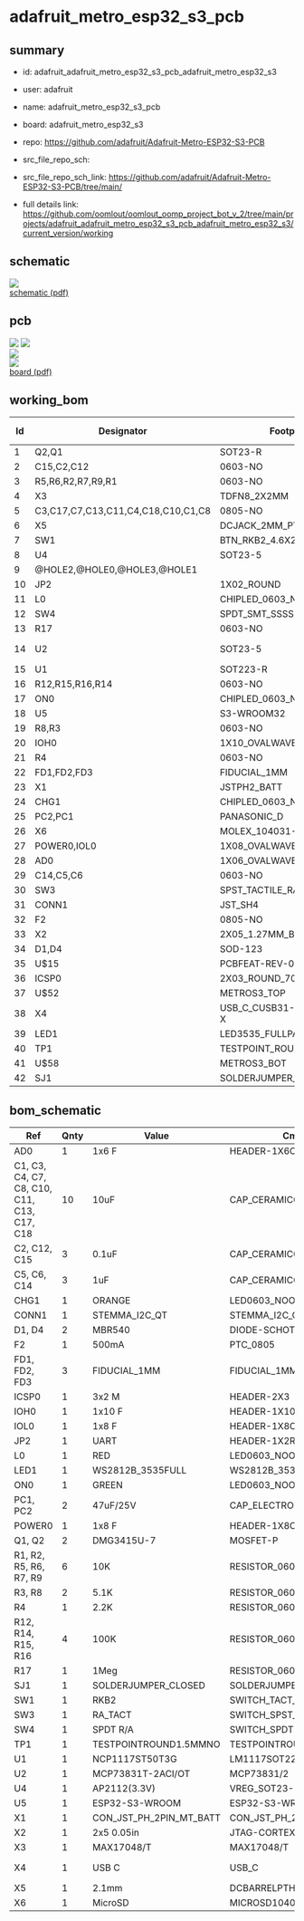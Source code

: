 # adafruit_metro_esp32_s3_pcb
 
## summary 
* id: adafruit_adafruit_metro_esp32_s3_pcb_adafruit_metro_esp32_s3
* user: adafruit
* name: adafruit_metro_esp32_s3_pcb
* board: adafruit_metro_esp32_s3
* repo: https://github.com/adafruit/Adafruit-Metro-ESP32-S3-PCB



* src_file_repo_sch: 
* src_file_repo_sch_link: https://github.com/adafruit/Adafruit-Metro-ESP32-S3-PCB/tree/main/
* full details link: https://github.com/oomlout/oomlout_oomp_project_bot_v_2/tree/main/projects/adafruit_adafruit_metro_esp32_s3_pcb_adafruit_metro_esp32_s3/current_version/working  

## schematic  
![](working_schematic_600.png)  
[schematic (pdf)](working_schematic.pdf)  

## pcb  
![](working_3d_600.png) 
![](working_3d_front_600.png)  
![](working_3d_back_600.png)  
![](working_600.png)  
[board (pdf)](working.pdf)  

## working_bom
| Id | Designator | Footprint | Quantity | Designation | Supplier and ref |  | None | 
| --- | --- | --- | --- | --- | --- | --- | --- | 
| 1 | Q2,Q1 | SOT23-R | 2 | DMG3415U-7 |  |  | [''] | 
| 2 | C15,C2,C12 | 0603-NO | 3 | 0.1uF |  |  | [''] | 
| 3 | R5,R6,R2,R7,R9,R1 | 0603-NO | 6 | 10K |  |  | [''] | 
| 4 | X3 | TDFN8_2X2MM | 1 | MAX17048/T |  |  | [''] | 
| 5 | C3,C17,C7,C13,C11,C4,C18,C10,C1,C8 | 0805-NO | 10 | 10uF |  |  | [''] | 
| 6 | X5 | DCJACK_2MM_PTH | 1 | 2.1mm |  |  | [''] | 
| 7 | SW1 | BTN_RKB2_4.6X2.8 | 1 | RKB2 |  |  | [''] | 
| 8 | U4 | SOT23-5 | 1 | AP2112(3.3V) |  |  | [''] | 
| 9 | @HOLE2,@HOLE0,@HOLE3,@HOLE1 |  | 4 |  |  |  | [''] | 
| 10 | JP2 | 1X02_ROUND | 1 | UART |  |  | [''] | 
| 11 | L0 | CHIPLED_0603_NOOUTLINE | 1 | RED |  |  | [''] | 
| 12 | SW4 | SPDT_SMT_SSSS811101 | 1 | SPDT R/A |  |  | [''] | 
| 13 | R17 | 0603-NO | 1 | 1Meg |  |  | [''] | 
| 14 | U2 | SOT23-5 | 1 | MCP73831T-2ACI/OT |  |  | [''] | 
| 15 | U1 | SOT223-R | 1 | NCP1117ST50T3G |  |  | [''] | 
| 16 | R12,R15,R16,R14 | 0603-NO | 4 | 100K |  |  | [''] | 
| 17 | ON0 | CHIPLED_0603_NOOUTLINE | 1 | GREEN |  |  | [''] | 
| 18 | U5 | S3-WROOM32 | 1 | ESP32-S3-WROOM |  |  | [''] | 
| 19 | R8,R3 | 0603-NO | 2 | 5.1K |  |  | [''] | 
| 20 | IOH0 | 1X10_OVALWAVE | 1 | 1x10 F |  |  | [''] | 
| 21 | R4 | 0603-NO | 1 | 2.2K |  |  | [''] | 
| 22 | FD1,FD2,FD3 | FIDUCIAL_1MM | 3 | FIDUCIAL_1MM |  |  | [''] | 
| 23 | X1 | JSTPH2_BATT | 1 | JSTPH |  |  | [''] | 
| 24 | CHG1 | CHIPLED_0603_NOOUTLINE | 1 | ORANGE |  |  | [''] | 
| 25 | PC2,PC1 | PANASONIC_D | 2 | 47uF/25V |  |  | [''] | 
| 26 | X6 | MOLEX_104031-0811 | 1 | MicroSD |  |  | [''] | 
| 27 | POWER0,IOL0 | 1X08_OVALWAVE | 2 | 1x8 F |  |  | [''] | 
| 28 | AD0 | 1X06_OVALWAVE | 1 | 1x6 F |  |  | [''] | 
| 29 | C14,C5,C6 | 0603-NO | 3 | 1uF |  |  | [''] | 
| 30 | SW3 | SPST_TACTILE_RA | 1 | RA_TACT |  |  | [''] | 
| 31 | CONN1 | JST_SH4 | 1 | STEMMA_I2C_QT |  |  | [''] | 
| 32 | F2 | 0805-NO | 1 | 500mA |  |  | [''] | 
| 33 | X2 | 2X05_1.27MM_BOX_POSTS | 1 | 2x5 0.05in |  |  | [''] | 
| 34 | D1,D4 | SOD-123 | 2 | MBR540 |  |  | [''] | 
| 35 | U$15 | PCBFEAT-REV-040 | 1 |  |  |  | [''] | 
| 36 | ICSP0 | 2X03_ROUND_70MIL | 1 | 3x2 M |  |  | [''] | 
| 37 | U$52 | METROS3_TOP | 1 |  |  |  | [''] | 
| 38 | X4 | USB_C_CUSB31-CFM2AX-01-X | 1 | USB C |  |  | [''] | 
| 39 | LED1 | LED3535_FULLPADS | 1 | WS2812B_3535FULL |  |  | [''] | 
| 40 | TP1 | TESTPOINT_ROUND_1.5MM_NO | 1 |  |  |  | [''] | 
| 41 | U$58 | METROS3_BOT | 1 |  |  |  | [''] | 
| 42 | SJ1 | SOLDERJUMPER_CLOSEDWIRE | 1 |  |  |  | [''] | 


## bom_schematic
| Ref | Qnty | Value | Cmp name | Footprint | Description | Vendor | DNP | 
| --- | --- | --- | --- | --- | --- | --- | --- | 
| AD0 | 1 | 1x6 F | HEADER-1X6OVALWAVE | working:1X06_OVALWAVE |  |  |  | 
| C1, C3, C4, C7, C8, C10, C11, C13, C17, C18 | 10 | 10uF | CAP_CERAMIC0805-NOOUTLINE | working:0805-NO |  |  |  | 
| C2, C12, C15 | 3 | 0.1uF | CAP_CERAMIC0603_NO | working:0603-NO |  |  |  | 
| C5, C6, C14 | 3 | 1uF | CAP_CERAMIC0603_NO | working:0603-NO |  |  |  | 
| CHG1 | 1 | ORANGE | LED0603_NOOUTLINE | working:CHIPLED_0603_NOOUTLINE |  |  |  | 
| CONN1 | 1 | STEMMA_I2C_QT | STEMMA_I2C_QT | working:JST_SH4 |  |  |  | 
| D1, D4 | 2 | MBR540 | DIODE-SCHOTTKYSOD-123 | working:SOD-123 |  |  |  | 
| F2 | 1 | 500mA | PTC_0805 | working:0805-NO |  |  |  | 
| FD1, FD2, FD3 | 3 | FIDUCIAL_1MM | FIDUCIAL_1MM | working:FIDUCIAL_1MM |  |  |  | 
| ICSP0 | 1 | 3x2 M | HEADER-2X3 | working:2X03_ROUND_70MIL |  |  |  | 
| IOH0 | 1 | 1x10 F | HEADER-1X10OVALWAVE | working:1X10_OVALWAVE |  |  |  | 
| IOL0 | 1 | 1x8 F | HEADER-1X8OVALWAVE | working:1X08_OVALWAVE |  |  |  | 
| JP2 | 1 | UART | HEADER-1X2ROUND | working:1X02_ROUND |  |  |  | 
| L0 | 1 | RED | LED0603_NOOUTLINE | working:CHIPLED_0603_NOOUTLINE |  |  |  | 
| LED1 | 1 | WS2812B_3535FULL | WS2812B_3535FULL | working:LED3535_FULLPADS |  |  |  | 
| ON0 | 1 | GREEN | LED0603_NOOUTLINE | working:CHIPLED_0603_NOOUTLINE |  |  |  | 
| PC1, PC2 | 2 | 47uF/25V | CAP_ELECTROLYTICPANASONIC_D | working:PANASONIC_D |  |  |  | 
| POWER0 | 1 | 1x8 F | HEADER-1X8OVALWAVE | working:1X08_OVALWAVE |  |  |  | 
| Q1, Q2 | 2 | DMG3415U-7 | MOSFET-P | working:SOT23-R |  |  |  | 
| R1, R2, R5, R6, R7, R9 | 6 | 10K | RESISTOR_0603_NOOUT | working:0603-NO |  |  |  | 
| R3, R8 | 2 | 5.1K | RESISTOR_0603_NOOUT | working:0603-NO |  |  |  | 
| R4 | 1 | 2.2K | RESISTOR_0603_NOOUT | working:0603-NO |  |  |  | 
| R12, R14, R15, R16 | 4 | 100K | RESISTOR_0603_NOOUT | working:0603-NO |  |  |  | 
| R17 | 1 | 1Meg | RESISTOR_0603_NOOUT | working:0603-NO |  |  |  | 
| SJ1 | 1 | SOLDERJUMPER_CLOSED | SOLDERJUMPER_CLOSED | working:SOLDERJUMPER_CLOSEDWIRE |  |  |  | 
| SW1 | 1 | RKB2 | SWITCH_TACT_SMT_RKB2 | working:BTN_RKB2_4.6X2.8 |  |  |  | 
| SW3 | 1 | RA_TACT | SWITCH_SPST_MNT_TACT_RA | working:SPST_TACTILE_RA |  |  |  | 
| SW4 | 1 | SPDT R/A | SWITCH_SPDT | working:SPDT_SMT_SSSS811101 |  |  |  | 
| TP1 | 1 | TESTPOINTROUND1.5MMNO | TESTPOINTROUND1.5MMNO | working:TESTPOINT_ROUND_1.5MM_NO |  |  |  | 
| U1 | 1 | NCP1117ST50T3G | LM1117SOT223-REFLOW | working:SOT223-R |  |  |  | 
| U2 | 1 | MCP73831T-2ACI/OT | MCP73831/2 | working:SOT23-5 |  |  |  | 
| U4 | 1 | AP2112(3.3V) | VREG_SOT23-5 | working:SOT23-5 |  |  |  | 
| U5 | 1 | ESP32-S3-WROOM | ESP32-S3-WROOM | working:S3-WROOM32 |  |  |  | 
| X1 | 1 | CON_JST_PH_2PIN_MT_BATT | CON_JST_PH_2PIN_MT_BATT | working:JSTPH2_BATT |  |  |  | 
| X2 | 1 | 2x5 0.05in | JTAG-CORTEXBOXPOSTS | working:2X05_1.27MM_BOX_POSTS |  |  |  | 
| X3 | 1 | MAX17048/T | MAX17048/T | working:TDFN8_2X2MM |  |  |  | 
| X4 | 1 | USB C | USB_C | working:USB_C_CUSB31-CFM2AX-01-X |  |  |  | 
| X5 | 1 | 2.1mm | DCBARRELPTH | working:DCJACK_2MM_PTH |  |  |  | 
| X6 | 1 | MicroSD | MICROSD104031-0811 | working:MOLEX_104031-0811 |  |  |  | 




